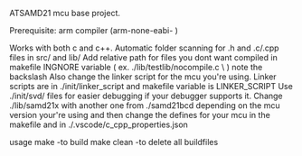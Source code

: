 ATSAMD21 mcu base project.

Prerequisite: arm compiler (arm-none-eabi- )

Works with both c and c++. Automatic folder scanning for .h and .c/.cpp files in src/ and lib/
Add relative path for files you dont want compiled in makefile INGNORE variable ( ex. ./lib/testlib/nocompile.c \ ) note the backslash
Also change the linker script for the mcu you're using. Linker scripts are in ./init/linker_script and makefile variable is LINKER_SCRIPT
Use ./init/svd/ files for easier debugging if your debugger supports it.
Change ./lib/samd21x with another one from ./samd21bcd depending on the mcu version your're using and then change the defines for your mcu in the makefile and in ./.vscode/c_cpp_properties.json

usage 
make         -to build
make clean   -to delete all buildfiles